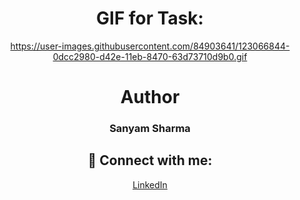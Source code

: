 
<div align="center">
 
# GIF for Task:




https://user-images.githubusercontent.com/84903641/123066844-0dcc2980-d42e-11eb-8470-63d73710d9b0.gif

 
# Author

<h3>Sanyam Sharma</h3>
 
 ## 🚀 Connect with me:

 <a href = "https://www.linkedin.com/in/sanyam-sharma-4919b9205/">LinkedIn</a>

</div>

